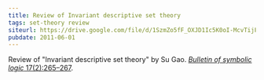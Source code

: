 ```yaml
---
title: Review of Invariant descriptive set theory
tags: set-theory review
siteurl: https://drive.google.com/file/d/1SzmZo5fF_OXJD1Ic5K0oI-McvTijF_m5/view?usp=sharing
pubdate: 2011-06-01
---
```


Review of "Invariant descriptive set theory" by Su Gao. [*Bulletin of symbolic logic* 17(2):265–267](https://dx.doi.org/10.2178/bsl/1305810914).
